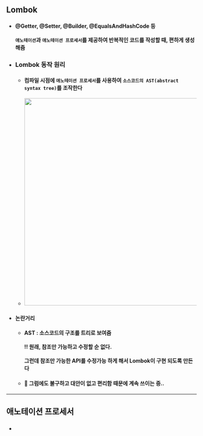 ## Lombok
  - #### @Getter, @Setter, @Builder, @EqualsAndHashCode 등 <br><br> `애노테이션`과 `애노테이션 프로세서`를 제공하여 반복적인 코드를 작성할 때, 편하게 생성해줌
  - ### Lombok 동작 원리
    - #### 컴파일 시점에 `애노테이션 프로세서`를 사용하여 `소스코드의 AST(abstract syntax tree)`를 조작한다
    - <img src="https://user-images.githubusercontent.com/35948339/136820115-1d881b23-eeec-446e-90e5-427e01ca9e1c.png" width=550>
  - #### 논란거리
    - #### AST : 소스코드의 구조를 트리로 보여줌 <br><br> ‼ 원래, 참조만 가능하고 수정할 순 없다. <br><br> 그런데 참조만 가능한 API를 수정가능 하게 해서 Lombok이 구현 되도록 만든다
    - #### 📍 그럼에도 불구하고 대안이 없고 편리함 때문에 계속 쓰이는 중..
-------
## 애노테이션 프로세서
  - ### 
